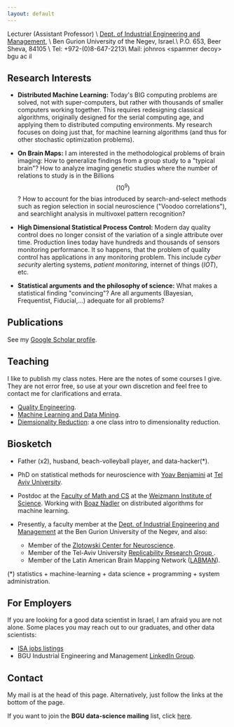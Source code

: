 ```yaml
---
layout: default
---
```


Lecturer (Assistant Professor) \\
[Dept. of Industrial Engineering and Management](http://in.bgu.ac.il/engn/iem/Pages/default.aspx), \\
Ben Gurion University of the Negev, Israel.\\
P.O. 653, Beer Sheva, 84105 \\
Tel: +972-(0)8-647-2213\\
Mail: johnros \<spammer decoy\> bgu ac il







## Research Interests

- __Distributed Machine Learning:__
Today's BIG computing problems are solved, not with super-computers, but rather with thousands of smaller computers working together. 
This requires redesigning classical algorithms, originally designed for the serial computing age, and applying them to distributed computing environments. 
My research focuses on doing just that, for machine learning algorithms (and thus for other stochastic optimization problems).


- __On Brain Maps:__
I am interested in the methodological problems of brain imaging:
How to generalize findings from a group study to a "typical brain"? 
How to analyze imaging genetic studies where the number of relations to study is in the Billions $$(10^9)$$? 
How to account for the bias introduced by search-and-select methods such as region selection in social neuroscience ("Voodoo correlations"), and searchlight analysis in multivoxel pattern recognition?

- __High Dimensional Statistical Process Control:__
Modern day quality control does no longer consist of the variation of a single attribute over time. Production lines today have hundreds and thousands of sensors monitoring performance. 
It so happens, that the problem of quality control has applications in any monitoring problem. 
This include _cyber security_ alerting systems, _patient monitoring_, internet of things (_IOT_), etc.

- __Statistical arguments and the philosophy of science:__
What makes a statistical finding "convincing"? Are all arguments (Bayesian, Frequentist, Fiducial,...) adequate for all problems? 




## Publications
See my [Google Scholar profile](https://scholar.google.co.il/citations?user=0Tl5z3QAAAAJ&hl=en).


## Teaching

I like to publish my class notes. Here are the notes of some courses I give. They are not error free, so use at your own discretion and feel free to contact me for clarifications and errata. 

- [Quality Engineering](https://github.com/johnros/qualityEngineering/blob/master/Class_notes/notes.pdf).
- [Machine Learning and Data Mining](https://github.com/johnros/Intro2R).
- [Diemsionality Reduction](https://github.com/johnros/dim_reduce): a one class intro to dimensionality reduction. 

## Biosketch

- Father (x2), husband, beach-volleyball player, and data-hacker(*).  

- PhD on statistical methods for neuroscience with [Yoav Benjamini](http://www.math.tau.ac.il/~ybenja/) at [Tel Aviv University](https://english.tau.ac.il/). 

- Postdoc at the [Faculty of Math and CS](http://wws.weizmann.ac.il/math/) at the [Weizmann Institute of Science](http://www.weizmann.ac.il/). 
Working with [Boaz Nadler](http://www.wisdom.weizmann.ac.il/~nadler/) on distributed algorithms for machine learning. 

- Presently, a faculty member at the [Dept. of Industrial Engineering and Management](http://in.bgu.ac.il/engn/iem/Pages/default.aspx) at the Ben Gurion University of the Negev, and also:
    - Member of the [Zlotowski Center for Neuroscience](http://in.bgu.ac.il/en/zlotowski/Pages/default.aspx).
    - Member of the Tel-Aviv University [Replicability Research Group ](http://www3.tau.ac.il/replicability/index.php).
    - Member of the Latin American Brain Mapping Network ([LABMAN](http://www.labman.org/)).


(*) statistics + machine-learning + data science + programming + system administration. 





## For Employers

If you are looking for a good data scientist in Israel, I am afraid you are not alone.
Some places you may reach out to our graduates, and other data scientists:

- [ISA jobs listings](https://groups.google.com/forum/#!forum/isa-jobs)
- BGU Industrial Engineering and Management [LinkedIn Group](https://www.linkedin.com/groups/10320550).




## Contact

My mail is at the head of this page. Alternatively, just follow the links at the bottom of the page.

If you want to join the __BGU data-science mailing__ list, click [here](https://groups.google.com/forum/#!forum/bgu-data-forum).  

